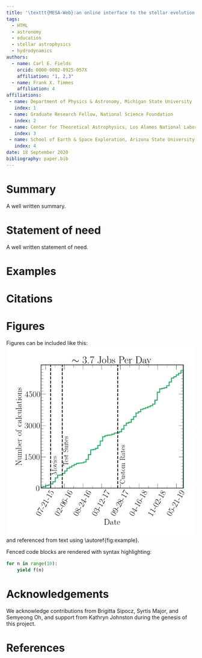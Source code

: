 ```yaml
---
title: '\texttt{MESA-Web}:an online interface to the stellar evolution code \texttt{MESA} for use in astronomy education.'
tags:
  - HTML
  - astronomy
  - education
  - stellar astrophysics
  - hydrodynamics
authors:
  - name: Carl E. Fields
    orcid: 0000-0002-8925-057X
    affiliation: "1, 2,3" 
  - name: Frank X. Timmes
    affiliation: 4
affiliations:
 - name: Department of Physics & Astronomy, Michigan State University
   index: 1
 - name: Graduate Research Fellow, National Science Foundation
   index: 2
 - name: Center for Theoretical Astrophysics, Los Alamos National Laboratory
   index: 3
 - name: School of Earth & Space Exploration, Arizona State University
   index: 4
date: 18 September 2020
bibliography: paper.bib
---
```


# Summary

A well written summary. 

# Statement of need 

A well written statement of need. 

# Examples



# Citations



# Figures

Figures can be included like this:
![Caption for example figure.\label{fig:example}](figure.png)
and referenced from text using \autoref{fig:example}.

Fenced code blocks are rendered with syntax highlighting:
```python
for n in range(10):
    yield f(n)
```	

# Acknowledgements

We acknowledge contributions from Brigitta Sipocz, Syrtis Major, and Semyeong
Oh, and support from Kathryn Johnston during the genesis of this project.

# References
